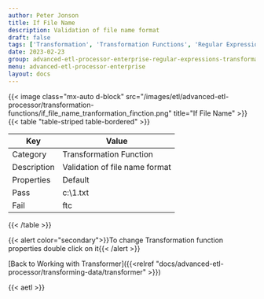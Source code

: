 ```yaml
---
author: Peter Jonson
title: If File Name
description: Validation of file name format
draft: false
tags: ['Transformation', 'Transformation Functions', 'Regular Expressions']
date: 2023-02-23
group: advanced-etl-processor-enterprise-regular-expressions-transformation
menu: advanced-etl-processor-enterprise
layout: docs
---
```


{{< image class="mx-auto d-block"  src="/images/etl/advanced-etl-processor/transformation-functions/if_file_name_tranformation_finction.png" title="If File Name" >}}
\
{{< table "table-striped table-bordered" >}}

| Key         | Value                          |
| ----------- | ------------------------------ |
| Category    | Transformation Function        |
| Description | Validation of file name format |
| Properties  | Default                        |
| Pass        | c:\1.txt                       |
| Fail        | ftc                            |

{{< /table >}}

{{< alert color="secondary">}}To change Transformation function properties double click on it{{< /alert >}}

[Back to Working with Transformer]({{<relref "docs/advanced-etl-processor/transforming-data/transformer" >}})

{{< aetl >}}
